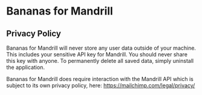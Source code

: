 # Bananas for Mandrill

## Privacy Policy

Bananas for Mandrill will never store any user data outside of your machine. This includes your sensitive API key for Mandrill. You should never share this key with anyone. To permanently delete all saved data, simply uninstall the application.

Bananas for Mandrill does require interaction with the Mandrill API which is subject to its own privacy policy, here: https://mailchimp.com/legal/privacy/
